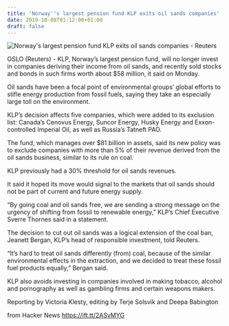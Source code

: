 ```yaml
---
title: 'Norway''s largest pension fund KLP exits oil sands companies'
date: 2019-10-08T01:12:00+01:00
draft: false
---
```


![](https://s4.reutersmedia.net/resources_v2/images/rcom-default.png "  Norway's largest pension fund KLP exits oil sands companies - Reuters")  

OSLO (Reuters) - KLP, Norway’s largest pension fund, will no longer invest in companies deriving their income from oil sands, and recently sold stocks and bonds in such firms worth about $58 million, it said on Monday.

Oil sands have been a focal point of environmental groups’ global efforts to stifle energy production from fossil fuels, saying they take an especially large toll on the environment.

KLP’s decision affects five companies, which were added to its exclusion list: Canada’s Cenovus Energy, Suncor Energy, Husky Energy and Exxon-controlled Imperial Oil, as well as Russia’s Tatneft PAO.

The fund, which manages over $81 billion in assets, said its new policy was to exclude companies with more than 5% of their revenue derived from the oil sands business, similar to its rule on coal.

KLP previously had a 30% threshold for oil sands revenues.

It said it hoped its move would signal to the markets that oil sands should not be part of current and future energy supply.

“By going coal and oil sands free, we are sending a strong message on the urgency of shifting from fossil to renewable energy,” KLP’s Chief Executive Sverre Thornes said in a statement.

The decision to cut out oil sands was a logical extension of the coal ban, Jeanett Bergan, KLP’s head of responsible investment, told Reuters.

“It’s hard to treat oil sands differently (from) coal, because of the similar environmental effects in the extraction, and we decided to treat these fossil fuel products equally,” Bergan said.

KLP also avoids investing in companies involved in making tobacco, alcohol and pornography as well as gambling firms and certain weapons makers.

Reporting by Victoria Klesty, editing by Terje Solsvik and Deepa Babington

  
  
from Hacker News https://ift.tt/2ASvMYG